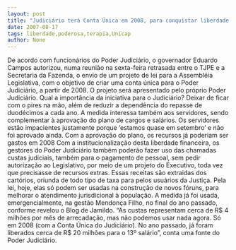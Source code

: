 ```yaml
---
layout: post
title: "Judiciário terá Conta Única em 2008, para conquistar liberdade financeira e poder usar custas com pessoal"
date: 2007-08-17
tags: liberdade,poderosa,terapia,Unicap
author: None
---
```

De acordo com funcion&aacute;rios do Poder Judici&aacute;rio, o governador Eduardo Campos autorizou, numa reuni&atilde;o na sexta-feira retrasada entre o TJPE e a Secretaria da Fazenda, o envio de um projeto de lei para a Assembl&eacute;ia Legislativa, com o objetivo de criar uma conta &uacute;nica para o Poder Judici&aacute;rio, a partir de 2008. O projeto ser&aacute; apresentado pelo pr&oacute;prio Poder Judici&aacute;rio.
Qual a import&acirc;ncia da iniciativa para o Judici&aacute;rio? Deixar de ficar com o pires na m&atilde;o, al&eacute;m de reduzir a depend&ecirc;ncia do repasse de duod&eacute;cimos a cada ano.
A medida interessa tamb&eacute;m aos servidores, sendo complementar &agrave; aprova&ccedil;&atilde;o do plano de cargos e sal&aacute;rios.
Os servidores est&atilde;o impacientes justamente porque &lsquo;estamos quase em setembro&rsquo; e n&atilde;o foi&nbsp;aprovado ainda. Com a aprova&ccedil;&atilde;o do plano, os recursos j&aacute; poderiam ser gastos em 2008
Com a institucionaliza&ccedil;&atilde;o desta liberdade financeira, os gestores do Poder Judici&aacute;rio tamb&eacute;m poder&atilde;o fazer uso das chamadas custas judiciais, tamb&eacute;m para o pagamento de pessoal, sem pedir autoriza&ccedil;&atilde;o ao Legislativo, por meio de um projeto do Executivo, toda vez que precisasse de recursos extras. Essas receitas s&atilde;o extraidas dos cart&oacute;rios, oriunda de todo tipo de taxa para pelos usu&aacute;rios da Justi&ccedil;a. Pela lei, hoje, elas s&oacute; podem ser usadas na constru&ccedil;&atilde;o de novos f&oacute;runs, para melhorar o atendimento jurisdicional &agrave; popula&ccedil;&atilde;o.
A medida j&aacute; foi usada, emergencialmente, na gest&atilde;o Mendon&ccedil;a Filho, no final do ano passado, conforme revelou o Blog de Jamildo. 
&ldquo;As custas representam cerca de R$ 4 milh&otilde;es por m&ecirc;s de arrecada&ccedil;&atilde;o, mas n&atilde;o podemos usar nada agora. S&oacute; em 2008 (com a Conta &Uacute;nica do Judici&aacute;rio). No ano passado, j&aacute; foram liberados cerca de R$ 20 milh&otilde;es para o 13&ordm; sal&aacute;rio&rdquo;, conta uma fonte do&nbsp; Poder Judici&aacute;rio. 